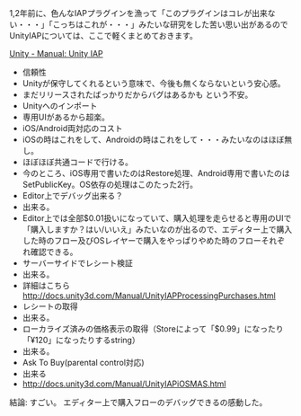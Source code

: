 1,2年前に、色んなIAPプラグインを漁って「このプラグインはコレが出来ない・・・」「こっちはこれが・・・」みたいな研究をした苦い思い出があるので
UnityIAPについては、ここで軽くまとめておきます。

[Unity - Manual: Unity IAP](http://docs.unity3d.com/Manual/UnityIAP.html)

* 信頼性
 * Unityが保守してくれるという意味で、今後も無くならないという安心感。
 * まだリリースされたばっかりだからバグはあるかも という不安。
* Unityへのインポート
 * 専用UIがあるから超楽。
* iOS/Android両対応のコスト
 * iOSの時はこれをして、Androidの時はこれをして・・・みたいなのはほぼ無し。
 * ほぼほぼ共通コードで行ける。
 * 今のところ、iOS専用で書いたのはRestore処理、Android専用で書いたのはSetPublicKey。OS依存の処理はこのたった2行。
* Editor上でデバッグ出来る？
 * 出来る。
 * Editor上では全部$0.01扱いになっていて、購入処理を走らせると専用のUIで「購入しますか？はい/いいえ」みたいなのが出るので、エディター上で購入した時のフロー及びOSレイヤーで購入をやっぱりやめた時のフローそれぞれ確認できる。
* サーバーサイドでレシート検証
 * 出来る。
 * 詳細はこちら http://docs.unity3d.com/Manual/UnityIAPProcessingPurchases.html
* レシートの取得
 * 出来る。
* ローカライズ済みの価格表示の取得（Storeによって「$0.99」になったり「¥120」になったりするstring）
 * 出来る。
* Ask To Buy(parental control対応)
 * 出来る
 * http://docs.unity3d.com/Manual/UnityIAPiOSMAS.html

結論: すごい。
エディター上で購入フローのデバッグできるの感動した。
